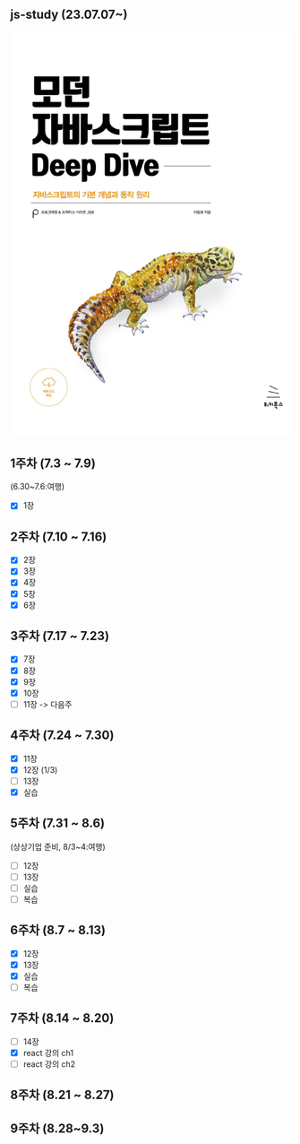 ## js-study (23.07.07~)
<img src="/images/모던 자바스크립트.jpg" width="600px">

## 1주차 (7.3 ~ 7.9) <br>
(6.30~7.6:여행) <br>
- [x] 1장
## 2주차 (7.10 ~ 7.16) <br>
- [x] 2장
- [x] 3장
- [x] 4장
- [x] 5장
- [x] 6장
## 3주차 (7.17 ~ 7.23) <br>
- [x] 7장
- [x] 8장
- [x] 9장
- [x] 10장
- [ ] 11장 -> 다음주
## 4주차 (7.24 ~ 7.30) <br>
- [x] 11장
- [x] 12장 (1/3)
- [ ] 13장
- [x] 실습
## 5주차 (7.31 ~ 8.6) <br>
(상상기업 준비, 8/3~4:여행) <br>
- [ ] 12장
- [ ] 13장
- [ ] 실습
- [ ] 복습
## 6주차 (8.7 ~ 8.13) <br>
- [x] 12장
- [x] 13장
- [x] 실습
- [ ] 복습
## 7주차 (8.14 ~ 8.20) <br>
- [ ] 14장
- [x] react 강의 ch1
- [ ] react 강의 ch2
## 8주차 (8.21 ~ 8.27) <br>

## 9주차 (8.28~9.3) <br>





